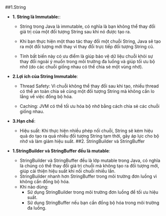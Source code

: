 ##1.String
- **1. String là Immutable:**:
    - String trong Java là immutable, có nghĩa là bạn không thể thay đổi giá trị của một đối tượng String sau khi nó được tạo ra.

    - Khi bạn thực hiện một thao tác thay đổi một chuỗi String, Java sẽ tạo ra một đối tượng mới thay vì thay đổi trực tiếp đối tượng String cũ.

    - Tính bất biến này có ưu điểm là giúp bảo vệ dữ liệu chuỗi khỏi sự thay đổi ngoài ý muốn trong môi trường đa luồng và giúp tối ưu bộ nhớ (do các chuỗi giống nhau có thể chia sẻ một vùng nhớ).
- **2.Lợi ích của String Immutable**:
    
    - Thread Safety: Vì chuỗi không thể thay đổi sau khi tạo, nhiều thread có thể an toàn chia sẻ cùng một đối tượng String mà không cần lo lắng về việc đồng bộ hóa.

    - Caching: JVM có thể tối ưu hóa bộ nhớ bằng cách chia sẻ các chuỗi giống nhau.
- **3.Hạn chế**:

  - Hiệu suất: Khi thực hiện nhiều phép nối chuỗi, String sẽ kém hiệu quả do tạo ra quá nhiều đối tượng String tạm thời, gây áp lực cho bộ nhớ và làm giảm hiệu suất.
##2. StringBuilder và StringBuffer
- **1.StringBuilder và StringBuffer đều là mutable**:
    - StringBuilder và StringBuffer đều là lớp mutable trong Java, có nghĩa là chúng có thể thay đổi giá trị chuỗi mà không tạo ra đối tượng mới, giúp cải thiện hiệu suất khi nối chuỗi nhiều lần.
    - StringBuilder nhanh hơn StringBuffer trong môi trường đơn luồng vì không cần đồng bộ hóa.
    - Khi nào dùng:
        - Sử dụng StringBuilder trong môi trường đơn luồng để tối ưu hiệu suất.
        - Sử dụng StringBuffer nếu bạn cần đồng bộ hóa trong môi trường đa luồng.